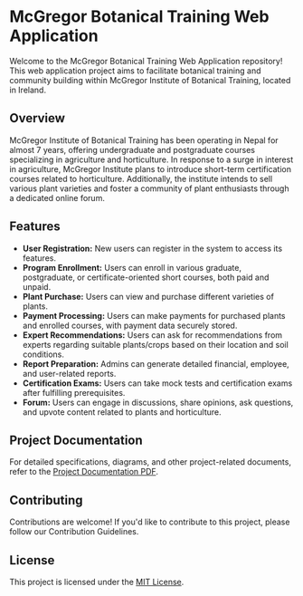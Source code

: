 # McGregor Botanical Training Web Application

Welcome to the McGregor Botanical Training Web Application repository! This web application project aims to facilitate botanical training and community building within McGregor Institute of Botanical Training, located in Ireland.

## Overview

McGregor Institute of Botanical Training has been operating in Nepal for almost 7 years, offering undergraduate and postgraduate courses specializing in agriculture and horticulture. In response to a surge in interest in agriculture, McGregor Institute plans to introduce short-term certification courses related to horticulture. Additionally, the institute intends to sell various plant varieties and foster a community of plant enthusiasts through a dedicated online forum.

## Features

- **User Registration:** New users can register in the system to access its features.
- **Program Enrollment:** Users can enroll in various graduate, postgraduate, or certificate-oriented short courses, both paid and unpaid.
- **Plant Purchase:** Users can view and purchase different varieties of plants.
- **Payment Processing:** Users can make payments for purchased plants and enrolled courses, with payment data securely stored.
- **Expert Recommendations:** Users can ask for recommendations from experts regarding suitable plants/crops based on their location and soil conditions.
- **Report Preparation:** Admins can generate detailed financial, employee, and user-related reports.
- **Certification Exams:** Users can take mock tests and certification exams after fulfilling prerequisites.
- **Forum:** Users can engage in discussions, share opinions, ask questions, and upvote content related to plants and horticulture.

## Project Documentation

For detailed specifications, diagrams, and other project-related documents, refer to the [Project Documentation PDF](https://github.com/Apiljungthapa/Software_Engineering_mcgregor-botanical-webapp/blob/master/ApilThapa22067753_83015.pdf
).

## Contributing

Contributions are welcome! If you'd like to contribute to this project, please follow our Contribution Guidelines.
## License

This project is licensed under the [MIT License](https://github.com/Apiljungthapa/Software_Engineering_mcgregor-botanical-webapp/blob/master/LICENSE).
